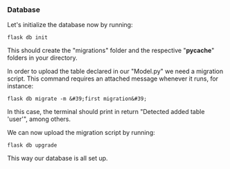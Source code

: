 ### Database





Let&#39;s initialize the database now by running:

`flask db init`

This should create the &#34;migrations&#34; folder and the respective &#34;__pycache__&#34; folders in your directory. 

In order to upload the table declared in our &#34;Model.py&#34; we need a migration script. This command requires an attached message whenever it runs, for instance:

`flask db migrate -m &#39;first migration&#39;`

In this case, the terminal should print in return &#34;Detected added table &#39;user&#39;&#34;, among others.

We can now upload the migration script by running:

`flask db upgrade`

This way our database is all set up. 



